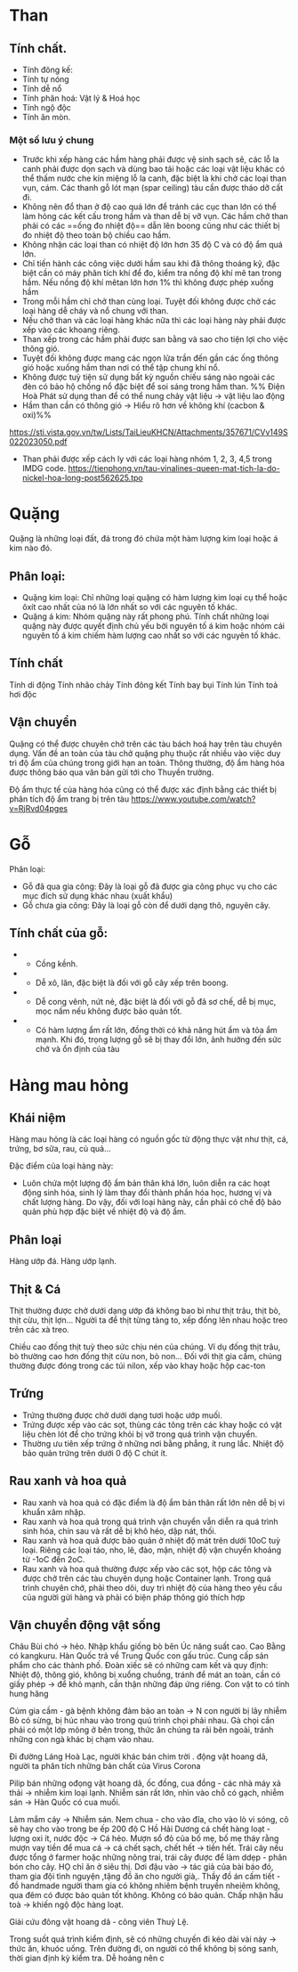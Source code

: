 # Than
## Tính chất.
- Tính đông kế:
- Tính tự nóng
- Tính dễ nổ
- Tính phân hoá: Vật lý & Hoá học
- Tính ngộ độc
- Tính ăn mòn.
### Một số lưu ý chung
 - Trước khi xếp hàng các hầm hàng phải được vệ sinh sạch sẽ, các lỗ la canh phải được dọn sạch và dùng bao tải hoặc các loại vật liệu khác có thể thấm nước che kín miệng lỗ la canh, đặc biệt là khi chở các loại than vụn, cám. Các thanh gỗ lót mạn (spar ceiling) tàu cần được tháo dỡ cất đi. 
 - Không nên đổ than ở độ cao quá lớn để tránh các cục than lớn có thể làm hỏng các kết cấu trong hầm và than dễ bị vỡ vụn. Các hầm chở than phải có các ==ống đo nhiệt độ== dẫn lên boong cũng như các thiết bị đo nhiệt độ theo toàn bộ chiều cao hầm. 
 - Không nhận các loại than có nhiệt độ lớn hơn 35 độ C và có độ ẩm quá lớn. 
 - Chỉ tiến hành các công việc dưới hầm sau khi đã thông thoáng kỹ, đặc biệt cần có máy phân tích khí để đo, kiểm tra nồng độ khí mê tan trong hầm. Nếu nồng độ khí mêtan lớn hơn 1% thì không được phép xuống hầm
- Trong mỗi hầm chỉ chở than cùng loại. Tuyệt đối không được chở các loại hàng dễ cháy và nổ chung với than. 
- Nếu chở than và các loại hàng khác nữa thì các loại hàng này phải được xếp vào các khoang riêng. 
- Than xếp trong các hầm phải được san bằng và sao cho tiện lợi cho việc thông gió. 
- Tuyệt đối không được mang các ngọn lửa trần đến gần các ống thông gió hoặc xuống hầm than nơi có thể tập chung khí nổ. 
- Không được tuỳ tiện sử dụng bất kỳ nguồn chiếu sáng nào ngoài các đèn có bảo hộ chống nổ đặc biệt để soi sáng trong hầm than.
  %% Điện Hoà Phát sử dụng than để có thể nung chảy vật liệu -> vật liệu lao động
- Hầm than cần có thông gió -> Hiểu rõ hơn về không khí (cacbon & oxi)%%

https://sti.vista.gov.vn/tw/Lists/TaiLieuKHCN/Attachments/357671/CVv149S022023050.pdf

- Than phải được xếp cách ly với các loại hàng nhóm 1, 2, 3, 4,5 trong IMDG code.
https://tienphong.vn/tau-vinalines-queen-mat-tich-la-do-nickel-hoa-long-post562625.tpo

# Quặng
Quặng là những loại đất, đá trong đó chứa một hàm lượng kim loại hoặc á kim nào đó. 
## Phân loại: 
- Quặng kim loại: Chỉ những loại quặng có hàm lượng kim loại cụ thể hoặc ôxít cao nhất của nó là lớn nhất so với các nguyên tố khác. 
- Quặng á kim: Nhóm quặng này rất phong phú. Tính chất những loại quặng này được quyết định chủ yếu bởi nguyên tố á kim hoặc nhóm cái nguyên tố á kim chiếm hàm lượng cao nhất so với các nguyên tố khác.
## Tính chất
Tính di động
Tính nhão chảy
Tính đông kết
Tính bay bụi
Tính lún
Tính toả hơi độc

## Vận chuyển
Quặng có thể được chuyên chở trên các tàu bách hoá hay trên tàu chuyên dụng. Vấn đề an toàn của tàu chở quặng phụ thuộc rất nhiều vào việc duy trì độ ẩm của chúng trong giới hạn an toàn. Thông thường, độ ẩm hàng hóa được thông báo qua văn bản gửi tới cho Thuyền trưởng. 

Độ ẩm thực tế của hàng hóa cũng có thể được xác định bằng các thiết bị phân tích độ ẩm trang bị trên tàu https://www.youtube.com/watch?v=RjRvd04pges

# Gỗ
Phân loại: 
- Gỗ đã qua gia công: Đây là loại gỗ đã được gia công phục vụ cho các mục đích sử dụng khác nhau (xuất khẩu)
- Gỗ chưa gia công: Đây là loại gỗ còn để dưới dạng thô, nguyên cây. 
  
## Tính chất của gỗ: 
 
- - Cồng kềnh. 
- - Dễ xô, lăn, đặc biệt là đối với gỗ cây xếp trên boong. 
- - Dễ cong vênh, nứt nẻ, đặc biệt là đối với gỗ đã sơ chế, dễ bị mục, mọc nấm nếu không được bảo quản tốt. 
- - Có hàm lượng ẩm rất lớn, đồng thời có khả năng hút ẩm và tỏa ẩm mạnh. Khi đó, trọng lượng gỗ sẽ bị thay đổi lớn, ảnh hưởng đến sức chở và ổn định của tàu
# Hàng mau hỏng
## Khái niệm
Hàng mau hỏng là các loại hàng có nguồn gốc từ động thực vật như thịt, cá, trứng, bơ sữa, rau, củ quả... 

Đặc điểm của loại hàng này:
- Luôn chứa một lượng độ ẩm bản thân khá lớn, luôn diễn ra các hoạt động sinh hóa, sinh lý làm thay đổi thành phần hóa học, hương vị và chất lượng hàng. Do vậy, đối với loại hàng này, cần phải có chế độ bảo quản phù hợp đặc biệt về nhiệt độ và độ ẩm.
## Phân loại
Hàng ướp đá.
Hàng ướp lạnh.
## Thịt & Cá
Thịt thường được chở dưới dạng ướp đá không bao bì như thịt trâu, thịt bò, thịt cừu, thịt lợn... Người ta để thịt từng tảng to, xếp đống lên nhau hoặc treo trên các xà treo.

Chiều cao đống thịt tuỳ theo sức chịu nén của chúng. Ví dụ đống thịt trâu, bò thường cao hơn đống thịt cừu non, bò non... Đối với thịt gia cầm, chúng thường được đóng trong các túi nilon, xếp vào khay hoặc hộp cac-ton

## Trứng 
 - Trứng thường được chở dưới dạng tươi hoặc ướp muối. 
 - Trứng được xếp vào các sọt, thùng các tông trên các khay hoặc có vật liệu chèn lót để cho trứng khỏi bị vỡ trong quá trình vận chuyển. 
 - Thường ưu tiên xếp trứng ở những nơi bằng phẳng, ít rung lắc. Nhiệt độ bảo quản trứng trên dưới 0 độ C chút ít.
## Rau xanh và hoa quả
- Rau xanh và hoa quả có đặc điểm là độ ẩm bản thân rất lớn nên dễ bị vi khuẩn xâm nhập.
- Rau xanh và hoa quả trong quá trình vận chuyển vẫn diễn ra quá trình sinh hóa, chín sau và rất dễ bị khô héo, dập nát, thối. 
- Rau xanh và hoa quả được bảo quản ở nhiệt độ mát trên dưới 10oC tuỳ loại. Riêng các loại táo, nho, lê, đào, mận, nhiệt độ vận chuyển khoảng từ -1oC đến 2oC.
- Rau xanh và hoa quả thường được xếp vào các sọt, hộp các tông và được chở trên các tàu chuyên dụng hoặc Container lạnh. Trong quá trình chuyên chở, phải theo dõi, duy trì nhiệt độ của hàng theo yêu cầu của người gửi hàng và phải có biện pháp thông gió thích hợp
## Vận chuyển động vật sống
Châu Bùi chó -> hẻo. Nhập khẩu giống bò bên Úc năng suất cao. 
Cao Bằng có kangkuru.
Hàn Quốc trả về Trung Quốc con gấu trúc. Cung cấp sản phẩm cho các thành phố.
Đoàn xiếc sẽ có những cam kết và quy định: Nhiệt độ, thông gió, không bị  xuổng chuồng, tránh để mát an toàn, cần có giấy phép -> để khỏ mạnh, cần thận những đáp ứng riêng. Con vật to có tính hung hăng


Cúm gia cầm - gà bệnh không đảm bảo an toàn -> N con người bị lây nhiễm
Bò có sừng, bị húc nhau vào trong quú trình chọi phải nhau. Gà chọi cần phải có một lớp mỏng ở bên trong, thức ăn chúng ta rải bên ngoài, tránh những con ngà khác bị chạm vào nhau.

Đi đường Láng Hoà Lạc, người khác bán chim trời . động vật hoang dã, người ta phân tích những bản chất của Virus Corona

Pilip bán những ođọng vật hoang dã, ốc đồng, cua đồng - các nhà máy xả thải -> nhiễm kim loại lạnh. Nhiễm sán rất lớn, nhìn vào chỗ có gạch, nhiễm sán -> Hàn Quốc có cua muối.

Làm mắm cáy -> Nhiễm sán. 
Nem chua - cho vào đĩa, cho vào lò vi sóng, cô sẽ hay cho vào trong be
ếp 200 độ C 
Hồ Hải Dương cá chết hàng loạt - lượng oxi ít, nước độc -> Cá hẻo. Mượn sổ đỏ của bố mẹ, bố mẹ tháy rằng mượn vay tiền để mua cá -> cá chết sạch, chết hết -> tiền hết.
Trái cây nếu được tổng ở farmer hoặc những nông trai, trái cây được để làm ddẹp - phân bón cho cây. HỌ chỉ ăn ở siêu thị. Dơi đậu vào -> tác giả của bài báo đó, tham gia đội tình nguyện ,tặng đồ ăn cho người già,. Thầy đồ án cấm tiết - đồ handmade người tham gia có không nhiêm bệnh truyền nheiẽm không, qua đêm có được bảo quản tốt không. Không có bảo quản.
Chấp nhận hầu toà -> khiến ngộ độc hàng loạt.

Giải cứu đông vật hoang dã - công viên Thuỷ Lệ.  

Trong suốt quá trình kiểm định, sẽ có những chuyến đi kéo dài vài này -> thức ăn, khuóc uống.
Trên đường đi, on người có thể không bị sóng sanh, thời gian định kỳ kiểm tra.  Dễ hoảng nên c